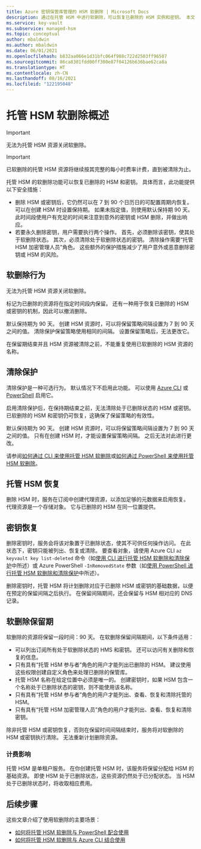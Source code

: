 ```yaml
---
title: Azure 密钥保管库管理的 HSM 软删除 | Microsoft Docs
description: 通过在托管 HSM 中进行软删除，可以恢复已删除的 HSM 实例和密钥。 本文概述了此功能。
ms.service: key-vault
ms.subservice: managed-hsm
ms.topic: conceptual
author: mbaldwin
ms.author: mbaldwin
ms.date: 06/01/2021
ms.openlocfilehash: b832aa066e1d31bfc064f988c722d2503ff96507
ms.sourcegitcommit: 86ca8301fdd00ff300e87f04126b636bae62ca8a
ms.translationtype: HT
ms.contentlocale: zh-CN
ms.lasthandoff: 08/16/2021
ms.locfileid: "122195048"
---
```

# <a name="managed-hsm-soft-delete-overview"></a>托管 HSM 软删除概述

> [!IMPORTANT]
> 无法为托管 HSM 资源关闭软删除。

> [!IMPORTANT]
> 已软删除的托管 HSM 资源将继续按其完整的每小时费率计费，直到被清除为止。

托管 HSM 的软删除功能可以恢复已删除的 HSM 和密钥。 具体而言，此功能提供以下安全措施：

- 删除 HSM 或密钥后，它仍然可以在 7 到 90 个日历日的可配置周期内恢复。 可以在创建 HSM 时设置保持期。 如果未指定值，则使用默认保持期 90 天。 此时间段使用户有充足的时间来注意到意外的密钥或 HSM 删除，并做出响应。
- 若要永久删除密钥，用户需要执行两个操作。 首先，必须删除该密钥，使其处于软删除状态。 其次，必须清除处于软删除状态的密钥。 清除操作需要“托管 HSM 加密管理人员”角色。 这些额外的保护措施减少了用户意外或恶意删除密钥或 HSM 的风险。


## <a name="soft-delete-behavior"></a>软删除行为

无法为托管 HSM 资源关闭软删除。

标记为已删除的资源将在指定时间段内保留。 还有一种用于恢复已删除的 HSM 或密钥的机制，因此可以撤消删除。

默认保持期为 90 天。 创建 HSM 资源时，可以将保留策略间隔设置为 7 到 90 天之间的值。 清除保护保留策略使用相同的间隔。 设置保留策略后，无法更改它。

在保留期结束并且 HSM 资源被清除之前，不能重复使用已软删除的 HSM 资源的名称。

## <a name="purge-protection"></a>清除保护

清除保护是一种可选行为。 默认情况下不启用此功能。 可以使用 [Azure CLI](./recovery.md?tabs=azure-cli) 或 [PowerShell](./recovery.md?tabs=azure-powershell) 启用它。

启用清除保护后，在保持期结束之前，无法清除处于已删除状态的 HSM 或密钥。 已软删除的 HSM 和密钥仍可恢复，这确保了保留策略的有效性。

默认保持期为 90 天。 创建 HSM 资源时，可以将保留策略间隔设置为 7 到 90 天之间的值。 只有在创建 HSM 时，才能设置保留策略间隔。 之后无法对此进行更改。

请参阅[如何通过 CLI 来使用托管 HSM 软删除](./recovery.md?tabs=azure-cli#managed-hsms-cli)或[如何通过 PowerShell 来使用托管 HSM 软删除](./recovery.md?tabs=azure-powershell#managed-hsms-powershell)。

## <a name="managed-hsm-recovery"></a>托管 HSM 恢复

删除 HSM 时，服务在订阅中创建代理资源，以添加足够的元数据来启用恢复。 代理资源是一个存储对象。 它与已删除的 HSM 在同一位置提供。 

## <a name="key-recovery"></a>密钥恢复

删除密钥时，服务会将该对象置于已删除状态，使其不可供任何操作访问。 在此状态下，密钥只能被列出、恢复或清除。 要查看对象，请使用 Azure CLI `az keyvault key list-deleted` 命令（如[使用 CLI 进行托管 HSM 软删除和清除保护](./recovery.md?tabs=azure-cli#keys-cli)中所述）或 Azure PowerShell `-InRemovedState` 参数（如[使用 PowerShell 进行托管 HSM 软删除和清除保护](./recovery.md?tabs=azure-powershell#keys-powershell)中所述）。  

删除密钥时，托管 HSM 将计划删除对应于已删除 HSM 或密钥的基础数据，以便在预定的保留间隔之后执行。 在保留间隔期间，还会保留与 HSM 相对应的 DNS 记录。

## <a name="soft-delete-retention-period"></a>软删除保留期

软删除的资源将保留一段时间：90 天。 在软删除保留间隔期间，以下条件适用：

- 可以列出订阅所有处于软删除状态的 HMS 和密钥。 还可以访问有关删除和恢复的信息。
- 只有具有“托管 HSM 参与者”角色的用户才能列出已删除的 HSM。 建议使用这些权限创建自定义角色来处理已删除的保管库。
- 托管 HSM 名称在给定位置中必须是唯一的。 创建密钥时，如果 HSM 包含一个名称处于已删除状态的密钥，则不能使用该名称。
- 只有具有“托管 HSM 参与者”角色的用户才能列出、查看、恢复和清除托管的 HSM。
- 只有具有“托管 HSM 加密管理人员”角色的用户才能列出、查看、恢复和清除密钥。
  
除非托管 HSM 或密钥恢复，否则在保留时间间隔结束时，服务将对软删除的 HSM 或密钥执行清除。 无法重新计划删除资源。

### <a name="billing-implications"></a>计费影响

托管 HSM 是单租户服务。 在你创建托管 HSM 时，该服务将保留分配给 HSM 的基础资源。 即使 HSM 处于已删除状态，这些资源仍然处于已分配状态。 当 HSM 处于已删除状态时，将收取相应费用。

## <a name="next-steps"></a>后续步骤

这些文章介绍了使用软删除的主要场景：

- [如何将托管 HSM 软删除与 PowerShell 配合使用](./recovery.md?tabs=azure-powershell) 
- [如何将托管 HSM 软删除与 Azure CLI 结合使用](./recovery.md?tabs=azure-cli)
